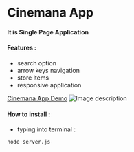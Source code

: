 # Cinemana App
#### It is Single Page Application

#### Features :
 - search option
 - arrow keys navigation
 - store items
 - responsive application

[Cinemana App Demo](https://cinemana-spa.herokuapp.com/)
![Image description](https://cinemana-spa.herokuapp.com/assets/images/cover.jpg)

#### How to install :
  - typing into terminal :

```bash
node server.js
```
    
    
    